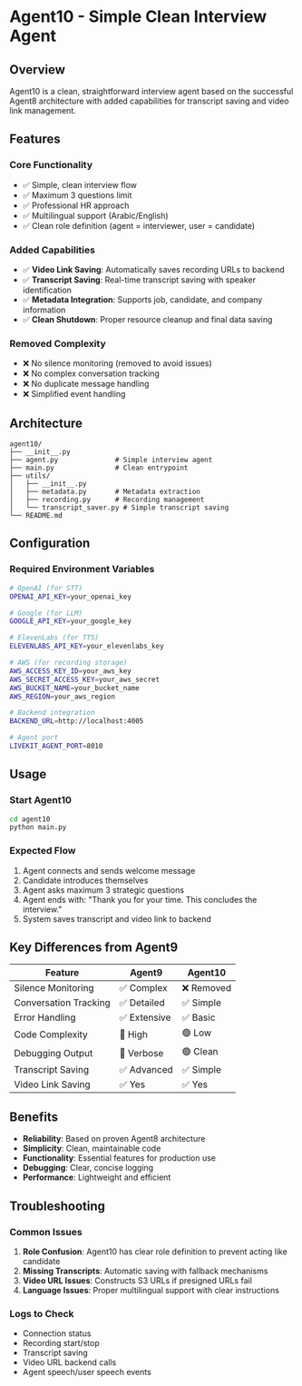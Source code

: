# Agent10 - Simple Clean Interview Agent

## Overview

Agent10 is a clean, straightforward interview agent based on the successful Agent8 architecture with added capabilities for transcript saving and video link management.

## Features

### Core Functionality

- ✅ Simple, clean interview flow
- ✅ Maximum 3 questions limit
- ✅ Professional HR approach
- ✅ Multilingual support (Arabic/English)
- ✅ Clean role definition (agent = interviewer, user = candidate)

### Added Capabilities

- ✅ **Video Link Saving**: Automatically saves recording URLs to backend
- ✅ **Transcript Saving**: Real-time transcript saving with speaker identification
- ✅ **Metadata Integration**: Supports job, candidate, and company information
- ✅ **Clean Shutdown**: Proper resource cleanup and final data saving

### Removed Complexity

- ❌ No silence monitoring (removed to avoid issues)
- ❌ No complex conversation tracking
- ❌ No duplicate message handling
- ❌ Simplified event handling

## Architecture

```
agent10/
├── __init__.py
├── agent.py              # Simple interview agent
├── main.py               # Clean entrypoint
├── utils/
│   ├── __init__.py
│   ├── metadata.py       # Metadata extraction
│   ├── recording.py      # Recording management
│   └── transcript_saver.py # Simple transcript saving
└── README.md
```

## Configuration

### Required Environment Variables

```bash
# OpenAI (for STT)
OPENAI_API_KEY=your_openai_key

# Google (for LLM)
GOOGLE_API_KEY=your_google_key

# ElevenLabs (for TTS)
ELEVENLABS_API_KEY=your_elevenlabs_key

# AWS (for recording storage)
AWS_ACCESS_KEY_ID=your_aws_key
AWS_SECRET_ACCESS_KEY=your_aws_secret
AWS_BUCKET_NAME=your_bucket_name
AWS_REGION=your_aws_region

# Backend integration
BACKEND_URL=http://localhost:4005

# Agent port
LIVEKIT_AGENT_PORT=8010
```

## Usage

### Start Agent10

```bash
cd agent10
python main.py
```

### Expected Flow

1. Agent connects and sends welcome message
2. Candidate introduces themselves
3. Agent asks maximum 3 strategic questions
4. Agent ends with: "Thank you for your time. This concludes the interview."
5. System saves transcript and video link to backend

## Key Differences from Agent9

| Feature               | Agent9       | Agent10    |
| --------------------- | ------------ | ---------- |
| Silence Monitoring    | ✅ Complex   | ❌ Removed |
| Conversation Tracking | ✅ Detailed  | ✅ Simple  |
| Error Handling        | ✅ Extensive | ✅ Basic   |
| Code Complexity       | 🔴 High      | 🟢 Low     |
| Debugging Output      | 🔴 Verbose   | 🟢 Clean   |
| Transcript Saving     | ✅ Advanced  | ✅ Simple  |
| Video Link Saving     | ✅ Yes       | ✅ Yes     |

## Benefits

- **Reliability**: Based on proven Agent8 architecture
- **Simplicity**: Clean, maintainable code
- **Functionality**: Essential features for production use
- **Debugging**: Clear, concise logging
- **Performance**: Lightweight and efficient

## Troubleshooting

### Common Issues

1. **Role Confusion**: Agent10 has clear role definition to prevent acting like candidate
2. **Missing Transcripts**: Automatic saving with fallback mechanisms
3. **Video URL Issues**: Constructs S3 URLs if presigned URLs fail
4. **Language Issues**: Proper multilingual support with clear instructions

### Logs to Check

- Connection status
- Recording start/stop
- Transcript saving
- Video URL backend calls
- Agent speech/user speech events
